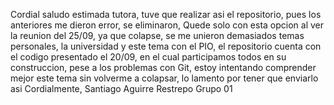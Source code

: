 Cordial saludo estimada tutora, tuve que realizar asi el repositorio, pues los anteriores me dieron error, se eliminaron,
Quede solo con esta opcion al ver la reunion del 25/09, ya que colapse, se me unieron demasiados temas personales, la universidad
y este tema con el PIO, el repositorio cuenta con el codigo presentado el 20/09, en el cual participamos todos en su construccion,
pese a los problemas con Git, estoy intentando comprender mejor este tema sin volverme a colapsar, lo lamento por tener que enviarlo asi
Cordialmente,
Santiago Aguirre Restrepo Grupo 01
